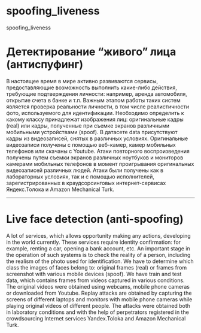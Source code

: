 # spoofing_liveness
spoofing_liveness

# Детектирование “живого” лица (антиспуфинг)

 
В настоящее время в мире активно развиваются сервисы, предоставляющие возможность выполнить какие-либо действия, требующие подтверждения личности: например, аренда автомобиля, открытие счета в банке и т.п. Важным этапом работы таких систем является проверка реальности личности, в том числе реалистичности фото, используемого для идентификации.
Необходимо определить к какому классу принадлежат изображения лиц: оригинальные кадры (real) или кадры, полученные при съемке экранов различными мобильными устройствами (spoof).
В датасете data присутствуют кадры из видеозаписей, снятых в различных условиях. Оригинальные видеозаписи получены с помощью веб-камер, камер мобильных телефонов или скачаны c Youtube. Атаки повторного воспроизведения получены путем съемки экранов различных ноутбуков и мониторов камерами мобильных телефонов в момент проигрывания оригинальных видеозаписей различных людей. Атаки были получены как в лабораторных условиях, так и с помощью исполнителей, зарегистрированных в краудсорсинговых интернет-сервисах Яндекс.Толока и Amazon Mechanical Turk.



____________________________________________________________________________________________________________________________________________________________
# Live face detection (anti-spoofing)

A lot of services, which allows opportunity making any actions, developing in the world currently. These services require identity confirmation: for example, renting a car, opening a bank account, etc. An important stage in the operation of such systems is to check the reality of a person, including the realism of the photo used for identification.
We have to determine which class the images of faces belong to: original frames (real) or frames from screenshot with various mobile devices (spoof).
We have train and test data, which contains frames from videos captured in various conditions. The original videos were obtained using webcams, mobile phone cameras or downloaded from Youtube. Replay attacks are obtained by capturing the screens of different laptops and monitors with mobile phone cameras while playing original videos of different people. The attacks were obtained both in laboratory conditions and with the help of perpetrators registered in the crowdsourcing Internet services Yandex.Toloka and Amazon Mechanical Turk.



